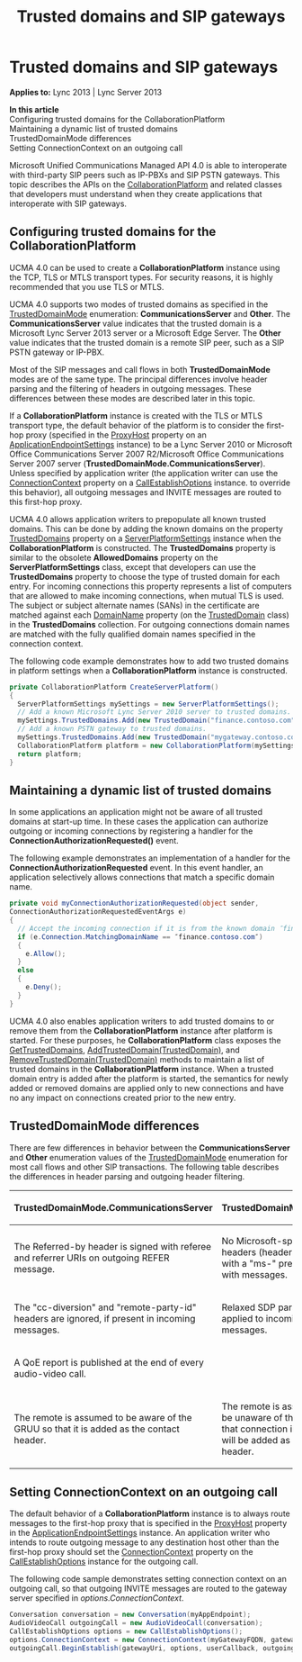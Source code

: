 ﻿---
title: Trusted domains and SIP gateways
TOCTitle: Trusted domains and SIP gateways
ms:assetid: 924e3808-eb50-4b25-afd1-818744f2b8e3
ms:mtpsurl: https://msdn.microsoft.com/en-us/library/Dn466047(v=office.15)
ms:contentKeyID: 57103040
ms.date: 07/25/2014
mtps_version: v=office.15
dev_langs:
- csharp
---

# Trusted domains and SIP gateways


**Applies to:** Lync 2013 | Lync Server 2013

**In this article**  
Configuring trusted domains for the CollaborationPlatform  
Maintaining a dynamic list of trusted domains  
TrustedDomainMode differences  
Setting ConnectionContext on an outgoing call  

Microsoft Unified Communications Managed API 4.0 is able to interoperate with third-party SIP peers such as IP-PBXs and SIP PSTN gateways. This topic describes the APIs on the [CollaborationPlatform](https://msdn.microsoft.com/en-us/library/hh385176\(v=office.15\)) and related classes that developers must understand when they create applications that interoperate with SIP gateways.

## Configuring trusted domains for the CollaborationPlatform

UCMA 4.0 can be used to create a **CollaborationPlatform** instance using the TCP, TLS or MTLS transport types. For security reasons, it is highly recommended that you use TLS or MTLS.

UCMA 4.0 supports two modes of trusted domains as specified in the [TrustedDomainMode](https://msdn.microsoft.com/en-us/library/hh381100\(v=office.15\)) enumeration: **CommunicationsServer** and **Other**. The **CommunicationsServer** value indicates that the trusted domain is a Microsoft Lync Server 2013 server or a Microsoft Edge Server. The **Other** value indicates that the trusted domain is a remote SIP peer, such as a SIP PSTN gateway or IP-PBX.

Most of the SIP messages and call flows in both **TrustedDomainMode** modes are of the same type. The principal differences involve header parsing and the filtering of headers in outgoing messages. These differences between these modes are described later in this topic.

If a **CollaborationPlatform** instance is created with the TLS or MTLS transport type, the default behavior of the platform is to consider the first-hop proxy (specified in the [ProxyHost](https://msdn.microsoft.com/en-us/library/hh381683\(v=office.15\)) property on an [ApplicationEndpointSettings](https://msdn.microsoft.com/en-us/library/hh349433\(v=office.15\)) instance) to be a Lync Server 2010 or Microsoft Office Communications Server 2007 R2/Microsoft Office Communications Server 2007 server (**TrustedDomainMode.CommunicationsServer**). Unless specified by application writer (the application writer can use the [ConnectionContext](https://msdn.microsoft.com/en-us/library/hh380911\(v=office.15\)) property on a [CallEstablishOptions](https://msdn.microsoft.com/en-us/library/hh381079\(v=office.15\)) instance. to override this behavior), all outgoing messages and INVITE messages are routed to this first-hop proxy.

UCMA 4.0 allows application writers to prepopulate all known trusted domains. This can be done by adding the known domains on the property [TrustedDomains](https://msdn.microsoft.com/en-us/library/hh348697\(v=office.15\)) property on a [ServerPlatformSettings](https://msdn.microsoft.com/en-us/library/hh382156\(v=office.15\)) instance when the **CollaborationPlatform** is constructed. The **TrustedDomains** property is similar to the obsolete **AllowedDomains** property on the **ServerPlatformSettings** class, except that developers can use the **TrustedDomains** property to choose the type of trusted domain for each entry. For incoming connections this property represents a list of computers that are allowed to make incoming connections, when mutual TLS is used. The subject or subject alternate names (SANs) in the certificate are matched against each [DomainName](https://msdn.microsoft.com/en-us/library/hh384107\(v=office.15\)) property (on the [TrustedDomain](https://msdn.microsoft.com/en-us/library/hh385045\(v=office.15\)) class) in the **TrustedDomains** collection. For outgoing connections domain names are matched with the fully qualified domain names specified in the connection context.

The following code example demonstrates how to add two trusted domains in platform settings when a **CollaborationPlatform** instance is constructed.

``` csharp
private CollaborationPlatform CreateServerPlatform()
{
  ServerPlatformSettings mySettings = new ServerPlatformSettings();
  // Add a known Microsoft Lync Server 2010 server to trusted domains.
  mySettings.TrustedDomains.Add(new TrustedDomain("finance.contoso.com")); 
  // Add a known PSTN gateway to trusted domains.
  mySettings.TrustedDomains.Add(new TrustedDomain("mygateway.contoso.com"), TrustedDomainMode.Other); 
  CollaborationPlatform platform = new CollaborationPlatform(mySettings);
  return platform;
}
```

## Maintaining a dynamic list of trusted domains

In some applications an application might not be aware of all trusted domains at start-up time. In these cases the application can authorize outgoing or incoming connections by registering a handler for the **ConnectionAuthorizationRequested()** event.

The following example demonstrates an implementation of a handler for the **ConnectionAuthorizationRequested** event. In this event handler, an application selectively allows connections that match a specific domain name.

``` csharp
private void myConnectionAuthorizationRequested(object sender, 
ConnectionAuthorizationRequestedEventArgs e)
{
  // Accept the incoming connection if it is from the known domain ″finance.contoso.com″, otherwise deny it.
  if (e.Connection.MatchingDomainName == ″finance.contoso.com″)
  {
    e.Allow();
  }
  else
  {
    e.Deny();
  }
}
```

UCMA 4.0 also enables application writers to add trusted domains to or remove them from the **CollaborationPlatform** instance after platform is started. For these purposes, he **CollaborationPlatform** class exposes the [GetTrustedDomains](https://msdn.microsoft.com/en-us/library/hh366279\(v=office.15\)), [AddTrustedDomain(TrustedDomain)](https://msdn.microsoft.com/en-us/library/hh383029\(v=office.15\)), and [RemoveTrustedDomain(TrustedDomain)](https://msdn.microsoft.com/en-us/library/hh349579\(v=office.15\)) methods to maintain a list of trusted domains in the **CollaborationPlatform** instance. When a trusted domain entry is added after the platform is started, the semantics for newly added or removed domains are applied only to new connections and have no any impact on connections created prior to the new entry.

## TrustedDomainMode differences

There are few differences in behavior between the **CommunicationsServer** and **Other** enumeration values of the [TrustedDomainMode](https://msdn.microsoft.com/en-us/library/hh381100\(v=office.15\)) enumeration for most call flows and other SIP transactions. The following table describes the differences in header parsing and outgoing header filtering.

<table>
<colgroup>
<col style="width: 50%" />
<col style="width: 50%" />
</colgroup>
<thead>
<tr class="header">
<th><p>TrustedDomainMode.CommunicationsServer</p></th>
<th><p>TrustedDomainMode.Other</p></th>
</tr>
</thead>
<tbody>
<tr class="odd">
<td><p>The Referred-by header is signed with referee and referrer URIs on outgoing REFER message.</p></td>
<td><p>No Microsoft-specific headers (headers starting with a &quot;ms-&quot; prefix ) go out with messages.</p></td>
</tr>
<tr class="even">
<td><p>The &quot;cc-diversion&quot; and &quot;remote-party-id&quot; headers are ignored, if present in incoming messages.</p></td>
<td><p>Relaxed SDP parsing is applied to incoming messages.</p></td>
</tr>
<tr class="odd">
<td><p>A QoE report is published at the end of every audio-video call.</p></td>
<td><p> </p></td>
</tr>
<tr class="even">
<td><p>The remote is assumed to be aware of the GRUU so that it is added as the contact header.</p></td>
<td><p>The remote is assumed to be unaware of the GRUU so that connection information will be added as the contact header.</p></td>
</tr>
</tbody>
</table>


## Setting ConnectionContext on an outgoing call

The default behavior of a **CollaborationPlatform** instance is to always route messages to the first-hop proxy that is specified in the [ProxyHost](https://msdn.microsoft.com/en-us/library/hh381683\(v=office.15\)) property in the [ApplicationEndpointSettings](https://msdn.microsoft.com/en-us/library/hh349433\(v=office.15\)) instance. An application writer who intends to route outgoing message to any destination host other than the first-hop proxy should set the [ConnectionContext](https://msdn.microsoft.com/en-us/library/hh380911\(v=office.15\)) property on the [CallEstablishOptions](https://msdn.microsoft.com/en-us/library/hh381079\(v=office.15\)) instance for the outgoing call.

The following code sample demonstrates setting connection context on an outgoing call, so that outgoing INVITE messages are routed to the gateway server specified in *options.ConnectionContext*.

``` csharp
Conversation conversation = new Conversation(myAppEndpoint);
AudioVideoCall outgoingCall = new AudioVideoCall(conversation);
CallEstablishOptions options = new CallEstablishOptions();
options.ConnectionContext = new ConnectionContext(myGatewayFQDN, gatewayPort);
outgoingCall.BeginEstablish(gatewayUri, options, userCallback, outgoingCall);
```

